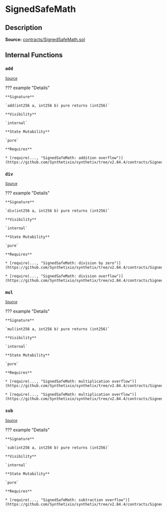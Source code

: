 # SignedSafeMath

## Description

**Source:** [contracts/SignedSafeMath.sol](https://github.com/Synthetixio/synthetix/tree/v2.84.4/contracts/SignedSafeMath.sol)

## Internal Functions

### `add`

<sub>[Source](https://github.com/Synthetixio/synthetix/tree/v2.84.4/contracts/SignedSafeMath.sol#L117)</sub>

??? example "Details"

    **Signature**

    `add(int256 a, int256 b) pure returns (int256)`

    **Visibility**

    `internal`

    **State Mutability**

    `pure`

    **Requires**

    * [require(..., "SignedSafeMath: addition overflow")](https://github.com/Synthetixio/synthetix/tree/v2.84.4/contracts/SignedSafeMath.sol#L119)

### `div`

<sub>[Source](https://github.com/Synthetixio/synthetix/tree/v2.84.4/contracts/SignedSafeMath.sol#L81)</sub>

??? example "Details"

    **Signature**

    `div(int256 a, int256 b) pure returns (int256)`

    **Visibility**

    `internal`

    **State Mutability**

    `pure`

    **Requires**

    * [require(..., "SignedSafeMath: division by zero")](https://github.com/Synthetixio/synthetix/tree/v2.84.4/contracts/SignedSafeMath.sol#L82)

    * [require(..., "SignedSafeMath: division overflow")](https://github.com/Synthetixio/synthetix/tree/v2.84.4/contracts/SignedSafeMath.sol#L83)

### `mul`

<sub>[Source](https://github.com/Synthetixio/synthetix/tree/v2.84.4/contracts/SignedSafeMath.sol#L53)</sub>

??? example "Details"

    **Signature**

    `mul(int256 a, int256 b) pure returns (int256)`

    **Visibility**

    `internal`

    **State Mutability**

    `pure`

    **Requires**

    * [require(..., "SignedSafeMath: multiplication overflow")](https://github.com/Synthetixio/synthetix/tree/v2.84.4/contracts/SignedSafeMath.sol#L61)

    * [require(..., "SignedSafeMath: multiplication overflow")](https://github.com/Synthetixio/synthetix/tree/v2.84.4/contracts/SignedSafeMath.sol#L64)

### `sub`

<sub>[Source](https://github.com/Synthetixio/synthetix/tree/v2.84.4/contracts/SignedSafeMath.sol#L100)</sub>

??? example "Details"

    **Signature**

    `sub(int256 a, int256 b) pure returns (int256)`

    **Visibility**

    `internal`

    **State Mutability**

    `pure`

    **Requires**

    * [require(..., "SignedSafeMath: subtraction overflow")](https://github.com/Synthetixio/synthetix/tree/v2.84.4/contracts/SignedSafeMath.sol#L102)
